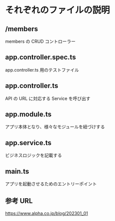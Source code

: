 # それぞれのファイルの説明

## /members

members の CRUD コントローラー

## app.controller.spec.ts

app.controller.ts 用のテストファイル

## app.controller.ts

API の URL に対応する Service を呼び出す

## app.module.ts

アプリ本体となり、様々なモジュールを紐づけする

## app.service.ts

ビジネスロジックを記載する

## main.ts

アプリを起動させるためのエントリーポイント

## 参考 URL

https://www.alpha.co.jp/blog/202301_01
